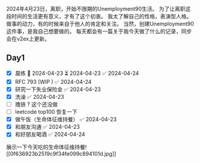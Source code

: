 2024年4月23日，离职，开始不限期的Unemployment90生活。
为了让离职这段时间的生活更有意义，才有了这个初衷。
我太了解自己的性格，表演型人格。做事的动力，有的时候来自于他人的肯定和关注。
当然，创建Unemployment90这件事，是我自己想要做的。
每天都会有一篇关于我今天做了什么的记录，同步会在v2ex上更新。


## Day1

- [x] 晨练 🛫 2024-04-23 ⏳ 2024-04-23 ✅ 2024-04-24
- [x] RFC 793 (WIP ) ✅ 2024-04-24
- [x] 研究一下失业保险金 ✅ 2024-04-23
- [x] 洗澡 ✅ 2024-04-23
- [ ] 撸铁 ? 这个还没做 
- [ ] leetcode top100 恢复一下
- [x] 做午饭（生命体征维持餐） ✅ 2024-04-23
- [x] 和朋友沟通 ✅ 2024-04-23
- [x] 和好朋友喝酒 ✅ 2024-04-24

展示一下今天吃的生命体征维持餐![[0f636923b2519c9f34fe099c894101d.jpg]]